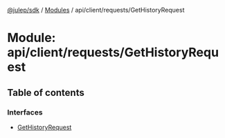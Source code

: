 [@julep/sdk](../README.md) / [Modules](../modules.md) / api/client/requests/GetHistoryRequest

# Module: api/client/requests/GetHistoryRequest

## Table of contents

### Interfaces

- [GetHistoryRequest](../interfaces/api_client_requests_GetHistoryRequest.GetHistoryRequest.md)
